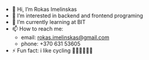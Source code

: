 - 👋 Hi, I’m Rokas Imelinskas
- 👀 I’m interested in backend and frontend programing
- 🌱 I’m currently learning at BIT
- 📫 How to reach me:
  * email: rokas.imelinskas@gmail.com
  * phone: +370 631 53605
- ⚡ Fun fact: i like cycling 🚴‍♂️🚴‍♂️🚴‍♂️

<!---
RokasIme/RokasIme is a ✨ special ✨ repository because its `README.md` (this file) appears on your GitHub profile.
You can click the Preview link to take a look at your changes.
--->
